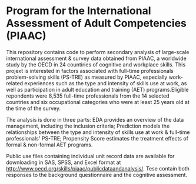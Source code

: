 # Program for the International Assessment of Adult Competencies (PIAAC)
This repository contains code to perform secondary analysis of large-scale international assessment & survey data obtained from PIAAC, a worldwide study by the OECD in 24 countiries of cognitive and workplace skills. This projext is interested in factors associated with full-time professionals problem-solving skills (PS-TRE) as measured by PIAAC, especially work-related experiences such as the type and intensity of skills use at work, as well as participation in adult education and training (AET) programs.Eligible repondents were 8,535 full-time professionals from the 14 selected countries and six occupational categories who were at least 25 years old at the time of the survey.

The analysis is done in three parts: 
EDA provides an overview of the data management, including the inclusion criteria; 
Prediction models the relationships between the type and intensity of skills use at work & full-time professionals' PS-TRE;
Propensity Score estimates the treatment effects of formal & non-formal AET programs.

Public use files containing individual unit record data are available for downloading in SAS, SPSS, and Excel format at http://www.oecd.org/skills/piaac/publicdataandanalysis/. Tese contain both responses to the background questionnaire and the cognitive assessment. 
